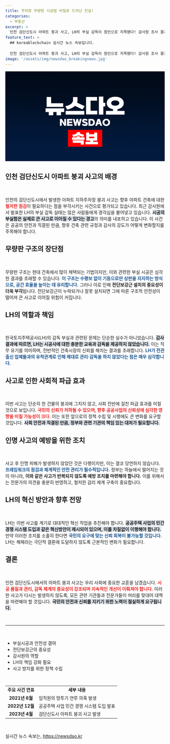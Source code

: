 ```yaml
---
title: 주차장 무량판 시공법 비밀로 드러난 진실!
categories:
  - 부동산
excerpt: >
  인천 검단신도시 아파트 붕괴 사고, LH의 부실 감독이 원인으로 지목됐다! 감사원 조사 결과, 구조 설계 오류와 전관 업체 유착이 드러나며 치명적 안전 문제가 발생. 순살 아파트의 재발을 막기 위한 강력한 대책이 시급하다!
feature_text: >
  ## koreablockchain 실시간 뉴스 속보입니다.

  인천 검단신도시 아파트 붕괴 사고, LH의 부실 감독이 원인으로 지목됐다! 감사원 조사 결과, 구조 설계 오류와 전관 업체 유착이 드러나며 치명적 안전 문제가 발생. 순살 아파트의 재발을 막기 위한 강력한 대책이 시급하다!
image: '/assets/img/newsdao_breakingnews.jpg'
---
```


<p><img src="/assets/img/newsdao_breakingnews.jpg" alt="koreablockchain 속보" /></p>

<h2 data-ke-size="size26">인천 검단신도시 아파트 붕괴 사고의 배경</h2>

<p data-ke-size="size16">&nbsp;</p>

<p>인천의 검단신도시에서 발생한 아파트 지하주차장 붕괴 사고는 향후 아파트 건축에 대한 <b><span style="color: #ee2323;">철저한 점검</span></b>이 필요하다는 점을 부각시키는 사건으로 평가되고 있습니다. 최근 감사원에서 발표한 LH의 부실 감독 실태는 많은 사람들에게 경각심을 불어넣고 있습니다. <b><span style="background-color: #21538527;">시공의 부실함은 실제로 큰 사고로 이어질 수 있다는 경고</span></b>의 의미를 내포하고 있습니다. 이 사건은 공공의 안전과 직결된 만큼, 향후 건축 관련 규정과 감사의 강도가 어떻게 변화할지를 주목해야 합니다.</p>

<h2 data-ke-size="size26">무량판 구조의 장단점</h2>

<p data-ke-size="size16">&nbsp;</p>

<p>무량판 구조는 현대 건축에서 많이 채택되는 기법이지만, 이와 관련한 부실 시공은 심각한 결과를 초래할 수 있습니다. <b><span style="color: #1a5490;">이 구조는 수평보 없이 기둥으로만 상판을 지지하는 방식으로, 공간 효율을 높이는 데 유리합니다.</span></b> 그러나 이로 인해 <b><span style="ee2323;">전단보강근 설치의 중요성이 더욱 부각</span></b>됩니다. 전단보강근이 누락되거나 잘못 설치되면 그에 따른 구조적 안전성이 떨어져 큰 사고로 이어질 위험이 커집니다.</p>

<h2 data-ke-size="size26">LH의 역할과 책임</h2>

<p data-ke-size="size16">&nbsp;</p>

<p>한국토지주택공사(LH)의 감독 부실과 관련된 문제는 단순한 실수가 아니었습니다. <b><span style="background-color: #21538527;">감사 결과에 따르면, LH는 시공사에 대한 충분한 교육과 감독을 제공하지 않았습니다.</span></b> 이는 직무 유기를 의미하며, 전반적인 건축시장의 신뢰를 해치는 결과를 초래합니다. <b><span style="color: #1a5490;">LH가 전관 출신 업체들과의 유착관계로 인해 제대로 관리·감독을 하지 않았다는 점은 매우 심각합니다.</span></b></p>

<h2 data-ke-size="size26">사고로 인한 사회적 파급 효과</h2>

<p data-ke-size="size16">&nbsp;</p>

<p>이번 사고는 단순히 한 건물의 붕괴에 그치지 않고, 사회 전반에 걸친 파급 효과를 미칠 것으로 보입니다. <b><span style="color: #ee2323;">국민의 신뢰가 저하될 수 있으며, 향후 공공사업의 신뢰성에 심각한 영향을 미칠 가능성이 크다.</span></b> 이는 또한 앞으로의 정책 수립 및 시행에도 큰 변화를 요구할 것입니다. <b><span style="background-color: #21538527;">사회 안전과 직결된 만큼, 정부와 관련 기관의 책임 있는 대처가 필요합니다.</span></b></p>

<h2 data-ke-size="size26">인명 사고의 예방을 위한 조치</h2>

<p data-ke-size="size16">&nbsp;</p>

<p>사고 후 인명 피해가 발생하지 않았던 것은 다행이지만, 이는 결코 당연하지 않습니다. <b><span style="color: #1a5490;">프레임워크의 점검과 체계적인 안전 관리가 필수적입니다.</span></b> 정부는 하늘에서 떨어지는 것이 아니라, <b><span style="ee2323;">이와 같은 사고가 반복되지 않도록 예방 조치를 마련해야 합니다.</span></b> 이를 위해서는 전문가의 의견을 충분히 반영하고, 철저한 감리 체계 구축이 중요합니다.</p>

<h2 data-ke-size="size26">LH의 혁신 방안과 향후 전망</h2>

<p data-ke-size="size16">&nbsp;</p>

<p>LH는 이번 사고를 계기로 대대적인 혁신 작업을 추진해야 합니다. <b><span style="background-color: #21538527;">공공주택 사업의 민간 경쟁 시스템 도입과 같은 혁신방안이 제시되어 있으며, 이를 차질없이 이행해야 합니다.</span></b> 만약 이러한 조치를 소홀히 한다면 <b><span style="color: #1a5490;">국민의 요구에 맞는 신뢰 회복이 불가능할 것입니다.</span></b> LH는 해체라는 극단적 결론에 도달하지 않도록 근본적인 변화가 필요합니다.</p>

<h2 data-ke-size="size26">결론</h2>

<p data-ke-size="size16">&nbsp;</p>

<p>인천 검단신도시에서의 아파트 붕괴 사고는 우리 사회에 중요한 교훈을 남겼습니다. <b><span style="color: #ee2323;">시공 품질과 관리, 감독 체계의 중요성이 강조되며 지속적인 개선이 이뤄져야 합니다.</span></b> 이러한 사고가 다시는 발생하지 않도록, 모든 관련 기관들과 전문가들이 머리를 맞대어 대책을 마련해야 할 것입니다. <b><span style="background-color: #21538527;">국민의 안전과 신뢰를 지키기 위한 노력이 절실하게 요구됩니다.</span></b></p>

<p data-ke-size="size16">&nbsp;</p>

<hr>

<p data-ke-size="size16">&nbsp;</p>

<ul>
    <li>부실시공과 안전성 결여</li>
    <li>전단보강근의 중요성</li>
    <li>감사원의 역할</li>
    <li>LH의 책임 강화 필요</li>
    <li>사고 방지를 위한 정책 수립</li>
</ul>

<p data-ke-size="size16">&nbsp;</p>

<table>
    <tr>
        <td style="text-align: center; height: 17px;"><b>주요 사건 연표</b></td>
        <td style="text-align: center; height: 17px;"><b>세부 내용</b></td>
    </tr>
    <tr>
        <td style="text-align: center; height: 17px;"><b>2021년 6월</b></td>
        <td style="text-align: left; height: 17px;">임직원의 땅투기 연루 의혹 발생</td>
    </tr>
    <tr>
        <td style="text-align: center; height: 17px;"><b>2022년 12월</b></td>
        <td style="text-align: left; height: 17px;">공공주택 사업 민간 경쟁 시스템 도입 발표</td>
    </tr>
    <tr>
        <td style="text-align: center; height: 17px;"><b>2023년 4월</b></td>
        <td style="text-align: left; height: 17px;">검단신도시 아파트 붕괴 사고 발생</td>
    </tr>
</table>

<p data-ke-size="size16">&nbsp;</p>
실시간 뉴스 속보는, <a href="https://newsdao.kr" rel="dofollow">https://newsdao.kr</a>


